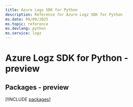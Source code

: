 ```yaml
---
title: Azure Logz SDK for Python
description: Reference for Azure Logz SDK for Python
ms.date: 09/09/2025
ms.topic: reference
ms.devlang: python
ms.service: logz
---
```

# Azure Logz SDK for Python - preview
## Packages - preview
[!INCLUDE [packages](logz-index.md)]
